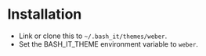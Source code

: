 # Installation

* Link or clone this to `~/.bash_it/themes/weber`.
* Set the BASH_IT_THEME environment variable to `weber`.
